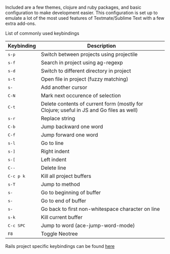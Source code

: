 Included are a few themes, clojure and ruby packages, and basic configuration to make development easier. This configuration is set up to emulate a lot of the most used features of Textmate/Sublime Text with a few extra add-ons.

List of commonly used keybindings

Keybinding         | Description
-------------------|------------------------------------------------------------
<kbd>s-p</kbd> | Switch between projects using projectile
<kbd>s-f</kbd> | Search in project using ag-regexp
<kbd>s-d</kbd> | Switch to different directory in project
<kbd>s-t</kbd> | Open file in project (fuzzy matching)
<kbd>s-<mouse-1></kbd> | Add another cursor
<kbd>C-N</kbd> | Mark next occurence of selection
<kbd>C-t</kbd> | Delete contents of current form (mostly for Clojure; useful in JS and Go files as well)
<kbd>s-r</kbd> | Replace string
<kbd>C-b</kbd> | Jump backward one word
<kbd>C-f</kbd> | Jump forward one word
<kbd>s-l</kbd> | Go to line
<kbd>s-]</kbd> | Right indent
<kbd>s-[</kbd> | Left indent
<kbd>C--</kbd> | Delete line
<kbd>C-c p k</kbd> | Kill all project buffers
<kbd>s-T</kbd> | Jump to method
<kbd>s-<up></kbd> | Go to beginning of buffer
<kbd>s-<down></kbd> | Go to end of buffer
<kbd>s-<left></kbd> | Go back to first non-whitespace character on line
<kbd>s-k</kbd> | Kill current buffer
<kbd>C-c SPC</kbd> | Jump to word (ace-jump-word-mode)
<kbd>F8</kbd> | Toggle Neotree

Rails project specific keybindings can be found [here](https://github.com/asok/projectile-rails#interactive-commands)
